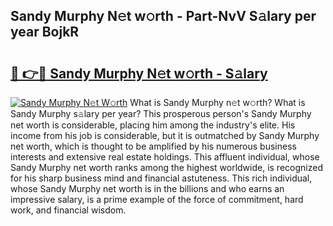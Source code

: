## Sandy Murphy N𝚎t w𝚘rth - Part-NvV S𝚊lary per year BojkR

# <h2><a href="http://gc0bwz.nevu.top/?p=Sandy+Murphy">🔗 👉🔴 Sandy Murphy N𝚎t w𝚘rth - S𝚊lary</a></h2>

[![Sandy Murphy N𝚎t W𝚘rth](https://i.imgur.com/Oavwk0R.jpeg)](http://gc0bwz.nevu.top/?p=Sandy+Murphy)
What is Sandy Murphy n𝚎t w𝚘rth? What is Sandy Murphy s𝚊lary per year?
This prosperous person's Sandy Murphy net worth is considerable, placing him among the industry's elite. His income from his job is considerable, but it is outmatched by Sandy Murphy net worth, which is thought to be amplified by his numerous business interests and extensive real estate holdings. This affluent individual, whose Sandy Murphy net worth ranks among the highest worldwide, is recognized for his sharp business mind and financial astuteness. This rich individual, whose Sandy Murphy net worth is in the billions and who earns an impressive salary, is a prime example of the force of commitment, hard work, and financial wisdom.
